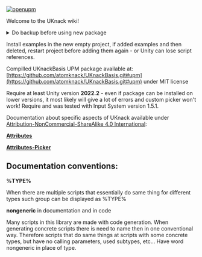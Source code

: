 [![openupm](https://img.shields.io/npm/v/com.atomknack.uknackbasis?label=openupm&registry_uri=https://package.openupm.com)](https://openupm.com/packages/com.atomknack.uknackbasis/)

Welcome to the UKnack wiki!

<details><summary>Do backup before using new package</summary>Always do backup before using new package, updating package, etc. Not just this - any package. The backup will save your nerve cells and if you will not need it - even better :)</details>

Install examples in the new empty project, if added examples and then deleted, restart project before adding them again - or Unity can lose script references.

Compilled UKnackBasis UPM package available at: [https://github.com/atomknack/UKnackBasis.git#upm](https://github.com/atomknack/UKnackBasis.git#upm) under MIT license

Require at least Unity version **2022.2** - even if package can be installed on lower versions, it most likely will give a lot of errors and custom picker won't work!
Require and was tested with Input System version 1.5.1.

Documentation about specific aspects of UKnack available under [Attribution-NonCommercial-ShareAlike 4.0 International](https://creativecommons.org/licenses/by-nc-sa/4.0/):

**[Attributes](https://github.com/atomknack/UKnackSource/wiki/Attributes)**

**[Attributes-Picker](https://github.com/atomknack/UKnackSource/wiki/Attributes-Picker)**


## Documentation conventions:

<b>%TYPE%</b> 

When there are multiple scripts that essentially do same thing for different types such group can be displayed as %TYPE% 

<b>nongeneric</b> in documentation and in code

Many scripts in this library are made with code generation. When generating concrete scripts there is need to name then in one conventional way. Therefore scripts that do same things at scripts with some concrete types, but have no calling parameters, used subtypes, etc... Have word nongeneric in place of type.

